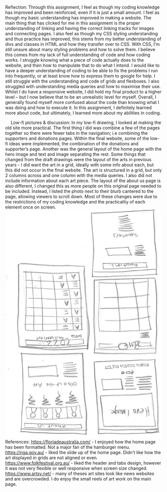 Reflection:
Through this assignment, I feel as though my coding knowledge has improved and been reinforced, even if it is just a small amount. I feel as though my basic understanding has improved in making a website. The main thing that has clicked for me in this assignment is the proper understanding of linking and having the correct linking tracks for images and connecting pages. I also feel as though my CSS styling understanding and thus practice has improved, this stems from my better understanding of divs and classes in HTML and how they transfer over to CSS. With CSS, I’m still unsure about many styling problems and how to solve them. I believe this comes from my lack of full understanding of code and how coding works. I struggle knowing what a piece of code actually does to the website, and then how to manipulate that to do what I intend. I would like to have a deeper understanding of coding to be able to fix the problems I run into frequently, or at least know how to express them to google for help. I still struggle with the understanding and code of grids and flexboxes. I also struggled with understanding media queries and how to maximise their use. Whilst I do have a responsive website, I did hold my final product to a higher level – but I now believe that to be an unrealistic level for myself. Overall, I generally found myself more confused about the code than knowing what I was doing and how to execute it. In this assignment, I definitely learned more about code, but ultimately, I learned more about my abilities in coding.

 
Low-fi pictures & discussion:
In my low-fi drawing, I looked at making the old site more practical. The first thing I did was combine a few of the pages together so there were fewer tabs in the navigation; i.e combining the supporters and donations pages.
Within the final website, some of the low-fi ideas were implemented, the combination of the donations and supporter’s page. Another was the general layout of the home page with the hero image and text and image separating the rest.
Some things that changed from the draft drawings were the layout of the arts in previous years -  I did want the art in a grid, ideally with some info about each, but this did not occur in the final website. The art is structured in a grid, but only 2 columns across and one column with the media queries. I also did not include information about each art piece.
The layout of the about us page is also different, I changed this as more people on this original page needed to be included. Instead, I listed the photo next to their blurb cantered to the page, allowing viewers to scroll down.
Most of these changes were due to the restrictions of my coding knowledge and the practicality of each element once on screen.
<img src="assets/images/low-fi.JPG" alt="low-fi">
References:
https://floriadeaustralia.com/ - I enjoyed how the home page has been formatted. Not a major fan of the hamburger menu. 
https://nga.gov.au/ - liked the slide up of the home page. Didn’t like how the art displayed in grids are not aligned or even. 
https://www.folkfestival.org.au/ - liked the header and tabs design, however it was not very flexible or well responsive when screen size changed. 
https://www.artsy.net/ - many of theses art sites look like news websites and are overcrowded.  I do enjoy the small reels of art work on the main page. 


